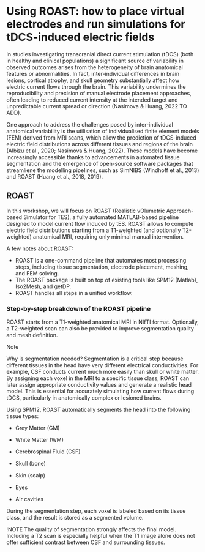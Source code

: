 # Using ROAST: how to place virtual electrodes and run simulations for tDCS-induced electric fields

In studies investigating transcranial direct current stimulation (tDCS) (both in healthy and clinical populations) a significant source of variability in observed outcomes arises from the heterogeneity of brain anatomical features or  abnormalities. In fact, inter-individual differences in brain lesions, cortical atrophy, and skull geometry substantially affect how electric current flows through the brain. This variability undermines the reproducibility and precision of manual electrode placement approaches, often leading to reduced current intensity at the intended target and unpredictable current spread or direction (Nasimova & Huang, 2022 TO ADD).

One approach to address the challenges posed by inter-individual anatomical variability is the utilisation of individualised finite element models (FEM) derived from MRI scans, which allow the prediction of tDCS-induced electric field distributions across different tissues and regions of the brain (Albizu et al., 2020; Nasimova & Huang, 2022). These models have become increasingly accessible thanks to advancements in automated tissue segmentation and the emergence of open-source software packages that streamliene the modelling pipelines, such as SimNIBS (Windhoff et al., 2013) and ROAST (Huang et al., 2018, 2019).


## ROAST
In this workshop, we will focus on ROAST (Realistic vOlumetric Approach-based Simulator for TES), a fully automated MATLAB-based pipeline designed to model current flow induced by tES. ROAST allows to compute electric field distributions starting from a T1-weighted (and optionally T2-weighted) anatomical MRI, requiring only minimal manual intervention.

A few notes about ROAST: 

- ROAST is a one-command pipeline that automates most processing steps, including tissue segmentation, electrode placement, meshing, and FEM solving.
- The ROAST package is built on top of existing tools like SPM12 (Matlab), Iso2Mesh, and getDP.
- ROAST handles all steps in a unified workflow.


### Step-by-step breakdown of the ROAST pipeline

ROAST starts from a T1-weighted anatomical MRI in NIfTI format. Optionally, a T2-weighted scan can also be provided to improve segmentation quality and mesh definition.

> [!NOTE]  
>Why is segmentation needed?
>Segmentation is a critical step because different tissues in the head have very different electrical conductivities. For example, CSF conducts current much more easily than skull or white matter. By assigning each voxel in the MRI to a specific tissue class, ROAST can later assign appropriate conductivity values and generate a realistic head model. This is essential for accurately simulating how current flows during tDCS, particularly in anatomically complex or lesioned brains.


Using SPM12, ROAST automatically segments the head into the following tissue types:

- Grey Matter (GM)

- White Matter (WM)

- Cerebrospinal Fluid (CSF)

- Skull (bone)

- Skin (scalp)

- Eyes

- Air cavities

During the segmentation step, each voxel is labeled based on its tissue class, and the result is stored as a segmented volume.

!NOTE The quality of segmentation strongly affects the final model. Including a T2 scan is especially helpful when the T1 image alone does not offer sufficient contrast between CSF and surrounding tissues.